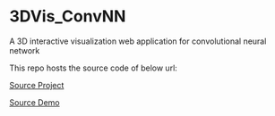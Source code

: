 # 3DVis_ConvNN

A 3D interactive visualization web application for convolutional neural network

This repo hosts the source code of below url:

[Source Project](http://www.cs.cmu.edu/~aharley/vis/)

[Source Demo](http://www.cs.cmu.edu/~aharley/vis/conv/)
